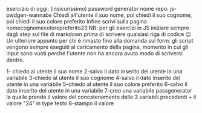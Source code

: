 esercizio di oggi: (insicurissimo) password generator
nome repo: js-pwdgen-wannabe
Chiedi all'utente il suo nome,
poi chiedi il suo cognome,
poi chiedi il suo colore preferito
Infine scrivi sulla pagina nomecognomecolorepreferito23
NB: per gli esercizi in JS iniziare sempre dagli step sul file di markdown prima di scrivere qualsiasi riga di codice :wink:
Un ulteriore appunto per chi è rimasto fino alla domanda sul form:
gli script vengono sempre eseguiti al caricamento della pagina, momento in cui gli input sono vuoti perché l'utente non ha ancora avuto modo di scriverci dentro.

1- chiedo al utente il suo nome
2-salvo il dato inserito del utente in una variabile
3-chiedo al utente il suo cognome
4-salvo il dato inserito del utente in una variabile
5-chiedo al utente il suo colore preferito
6-salvo il dato inserito del utente in una variabile
7-creo una variabile passgenerator la qualle prende il valore del concatenamento delle 3 variabili precedenti + il valore "24" in type testo
8-stampo il valore 
